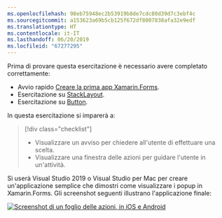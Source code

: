 ```yaml
---
ms.openlocfilehash: 98eb75948ec2b53919b8de7cdc80d39d7c3ebf4c
ms.sourcegitcommit: a153623a69b5cb125f672df8007838afa32e9edf
ms.translationtype: HT
ms.contentlocale: it-IT
ms.lasthandoff: 06/20/2019
ms.locfileid: "67277295"
---
```

Prima di provare questa esercitazione è necessario avere completato correttamente:

- Avvio rapido [Creare la prima app Xamarin.Forms](~/get-started/first-app/index.md).
- Esercitazione su [StackLayout](~/get-started/tutorials/stacklayout/index.yml).
- Esercitazione su [Button](~/get-started/tutorials/button/index.yml).

In questa esercitazione si imparerà a:

> [!div class="checklist"]
> - Visualizzare un avviso per chiedere all'utente di effettuare una scelta.
> - Visualizzare una finestra delle azioni per guidare l'utente in un'attività.

Si userà Visual Studio 2019 o Visual Studio per Mac per creare un'applicazione semplice che dimostri come visualizzare i popup in Xamarin.Forms. Gli screenshot seguenti illustrano l'applicazione finale:

[![Screenshot di un foglio delle azioni, in iOS e Android](../images/actionsheet-reduced.png "Foglio delle azioni che guida gli utenti per l'esecuzione di un'attività")](../images/actionsheet-large.png#lightbox "Foglio delle azioni che guida gli utenti per l'esecuzione di un'attività")
